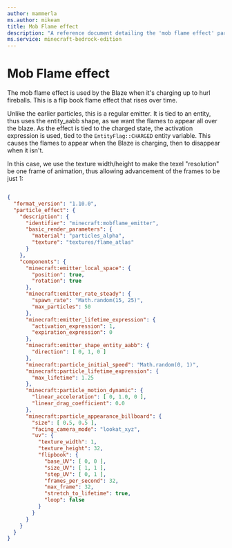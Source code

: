 ```yaml
---
author: mammerla
ms.author: mikeam
title: Mob Flame effect
description: "A reference document detailing the 'mob flame effect' particle effect"
ms.service: minecraft-bedrock-edition
---
```


# Mob Flame effect

The mob flame effect is used by the Blaze when it's charging up to hurl fireballs.  This is a flip book flame effect that rises over time.

Unlike the earlier particles, this is a regular emitter.  It is tied to an entity, thus uses the entity_aabb shape, as we want the flames to appear all over the blaze.  As the effect is tied to the charged state, the activation expression is used, tied to the `EntityFlag::CHARGED` entity variable.  This causes the flames to appear when the Blaze is charging, then to disappear when it isn't.

In this case, we use the texture width/height to make the texel "resolution" be one frame of animation, thus allowing advancement of the frames to be just 1:

```json

{
  "format_version": "1.10.0",
  "particle_effect": {
    "description": {
      "identifier": "minecraft:mobflame_emitter",
      "basic_render_parameters": {
        "material": "particles_alpha",
        "texture": "textures/flame_atlas"
      }
    },
    "components": {
      "minecraft:emitter_local_space": {
        "position": true,
        "rotation": true
      },
      "minecraft:emitter_rate_steady": {
        "spawn_rate": "Math.random(15, 25)",
        "max_particles": 50
      },
      "minecraft:emitter_lifetime_expression": {
        "activation_expression": 1,
        "expiration_expression": 0
      },
      "minecraft:emitter_shape_entity_aabb": {
        "direction": [ 0, 1, 0 ]
      },
      "minecraft:particle_initial_speed": "Math.random(0, 1)",
      "minecraft:particle_lifetime_expression": {
        "max_lifetime": 1.25
      },
      "minecraft:particle_motion_dynamic": {
        "linear_acceleration": [ 0, 1.0, 0 ],
        "linear_drag_coefficient": 0.0
      },
      "minecraft:particle_appearance_billboard": {
        "size": [ 0.5, 0.5 ],
        "facing_camera_mode": "lookat_xyz",
        "uv": {
          "texture_width": 1,
          "texture_height": 32,
          "flipbook": {
            "base_UV": [ 0, 0 ],
            "size_UV": [ 1, 1 ],
            "step_UV": [ 0, 1 ],
            "frames_per_second": 32,
            "max_frame": 32,
            "stretch_to_lifetime": true,
            "loop": false
          }
        }
      }
    }
  }
}
```

